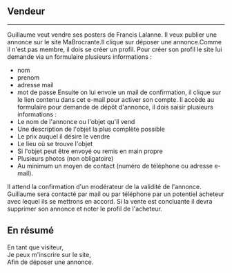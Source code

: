 ## Vendeur
-------------

Guillaume veut vendre ses posters de Francis Lalanne. Il veux publier une annonce sur le site MaBrocrante.Il clique sur déposer une annonce.Comme il n'est pas membre, il dois se créer un profil.
Pour créer son profil le site lui demande via un formulaire plusieurs informations :
  - nom
  - prenom
  - adresse mail
  - mot de passe
Ensuite on lui envoie un mail de confirmation, il clique sur le lien contenu dans cet e-mail pour activer son compte.
Il accède au formulaire pour demande de dépôt d'annonce, il dois saisir plusieurs informations :
- Le nom de l'annonce ou l'objet qu'il vend
- Une description de l'objet la plus complète possible
- Le prix auquel il désire le vendre
- Le lieu où se trouve l'objet
- Si l'objet peut être envoyé ou remis en main propre
- Plusieurs photos (non obligatoire)
- Au minimum un moyen de contact (numéro de téléphone ou adresse e-mail).

Il attend la confirmation d'un modérateur de la validité de l'annonce.
Guillaume sera contacté par mail ou par téléphone par un potentiel acheteur avec lequel ils se mettrons en accord.
Si la vente est concluante il devra supprimer son annonce et noter le profil de l'acheteur.

## En résumé

En tant que visiteur,  
Je peux m'inscrire sur le site,  
Afin de déposer une annonce.
